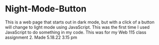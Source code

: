 # Night-Mode-Button
This is a web page that starts out in dark mode, but with a click of a button will change to light mode using JavaScript. This was the first time I used JavaScript to do something in my code. This was for my Web 115 class assignment 2. Made 5.18.22 3.15 pm
